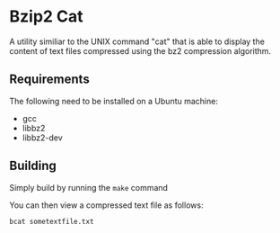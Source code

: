 Bzip2 Cat
=========

A utility similiar to the UNIX command "cat" that is able to display the content of text files compressed using the bz2 compression algorithm.

Requirements
------------

The following need to be installed on a Ubuntu machine:

* gcc
* libbz2
* libbz2-dev

Building
--------

Simply build by running the `make` command

You can then view a compressed text file as follows:

    bcat sometextfile.txt
